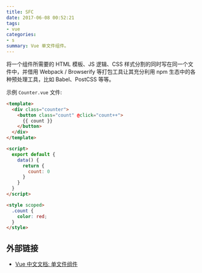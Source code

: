 ```yaml
---
title: SFC
date: 2017-06-08 00:52:21
tags:
- vue
categories: 
- s
summary: Vue 单文件组件。
---
```

将一个组件所需要的 HTML 模板、JS 逻辑、CSS 样式分割的同时写在同一个文件中，并借用 Webpack / Browserify 等打包工具让其充分利用 npm 生态中的各种预处理工具，比如 Babel、PostCSS 等等。

示例 `Counter.vue` 文件:

```html
<template>
  <div class="counter">
    <button class="count" @click="count++">
      {{ count }}
    </button>
  </div>
</template>

<script>
  export default {
    data() {
      return {
        count: 0
      }
    }
  }
</script>

<style scoped>
  .count {
    color: red;
  }
</style>
```

## 外部链接

- [Vue 中文文档: 单文件组件](https://cn.vuejs.org/v2/guide/single-file-components.html)
